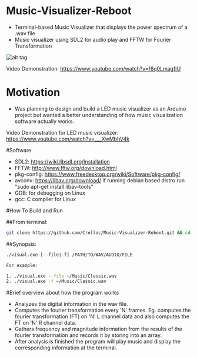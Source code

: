 # Music-Visualizer-Reboot 

  - Terminal-based Music Visualizer that displays the power spectrum of a .wav file
  - Music visualizer using SDL2 for audio play and FFTW for Fourier Transformation

![alt tag](https://github.com/Crelloc/Music-Visualizer-Reboot/blob/master/rebooted.gif)

Video Demonstration: https://www.youtube.com/watch?v=f6q0LmagfIU

# Motivation

  - Was planning to design and build a LED music visualizer as an Arduino project but wanted a better understanding of how music visualization software actually works.
  
Video Demonstration for LED music visualizer: https://www.youtube.com/watch?v=___XwMbhV4k

#Software

  - SDL2: https://wiki.libsdl.org/Installation
  - FFTW: http://www.fftw.org/download.html
  - pkg-config: https://www.freedesktop.org/wiki/Software/pkg-config/
  - avconv: https://libav.org/download/ if running debian based distro run "sudo apt-get install libav-tools"
  - GDB: for debugging on Linux
  - gcc: C compiler for Linux
  
#How To Build and Run

##From terminal:

```bash
git clone https://github.com/Crelloc/Music-Visualizer-Reboot.git && cd Music-Visualizer-Reboot && make
```
##Synopsis:

```bash
./visual.exe [--file|-f] /PATH/TO/WAV/AUDIO/FILE

For example:

1. ./visual.exe --file ~/Music/Classic.wav
2. ./visual.exe -f ~/Music/Classic.wav
```

#Brief overview about how the program works
  - Analyzes the digital information in the wav file.
  - Computes the fourier transformation every 'N' frames. Eg. computes the fourier transformation (FT) on 'N' L channel data and also computes the FT on 'N' R channel data.
  - Gathers frequency and magnitude information from the results of the fourier transformation and records it by storing into an array.
  - After analysis is finished the program will play music and display the corresponding information at the terminal.
